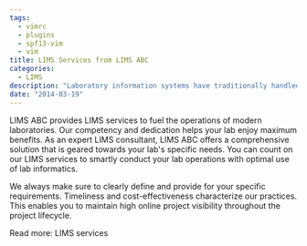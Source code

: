 ```yaml
---
tags:
  - vimrc
  - plugins
  - spf13-vim
  - vim
title: LIMS Services from LIMS ABC
categories:
  - LIMS
description: "Laboratory information systems have traditionally handled only the management and "
date: "2014-03-19"
---
```


LIMS ABC provides LIMS services to fuel the operations of modern laboratories. Our competency and dedication helps your lab enjoy maximum benefits. As an expert LIMS consultant, LIMS ABC offers a comprehensive solution that is geared towards your lab's specific needs. You can count on our LIMS services to smartly conduct your lab operations with optimal use of lab informatics.

We always make sure to clearly define and provide for your specific requirements. Timeliness and cost-effectiveness characterize our practices. This enables you to maintain high online project visibility throughout the project lifecycle.

Read more: LIMS services 